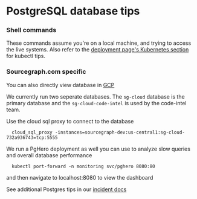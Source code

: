 # PostgreSQL database tips

### Shell commands

These commands assume you're on a local machine, and trying to access the live systems. Also refer to the [deployment page's Kubernetes section](./kubernetes.md) for kubectl tips.

### Sourcegraph.com specific

You can also directly view database in [GCP](https://console.cloud.google.com/sql/instances?project=sourcegraph-dev)

We currently run two seperate databases. The `sg-cloud` database is the primary database and the `sg-cloud-code-intel` is used by the code-intel team.

Use the cloud sql proxy to connect to the database
```
  cloud_sql_proxy -instances=sourcegraph-dev:us-central1:sg-cloud-732a936743=tcp:5555
```


We run a PgHero deployment as well you can use to analyze slow queries and overall database performance
```
  kubectl port-forward -n monitoring svc/pghero 8080:80
```
and then navigate to localhost:8080 to view the dashboard

See additional Postgres tips in our [incident docs](../incidents/playbooks/index.md#postgreSQL-database-problems)
